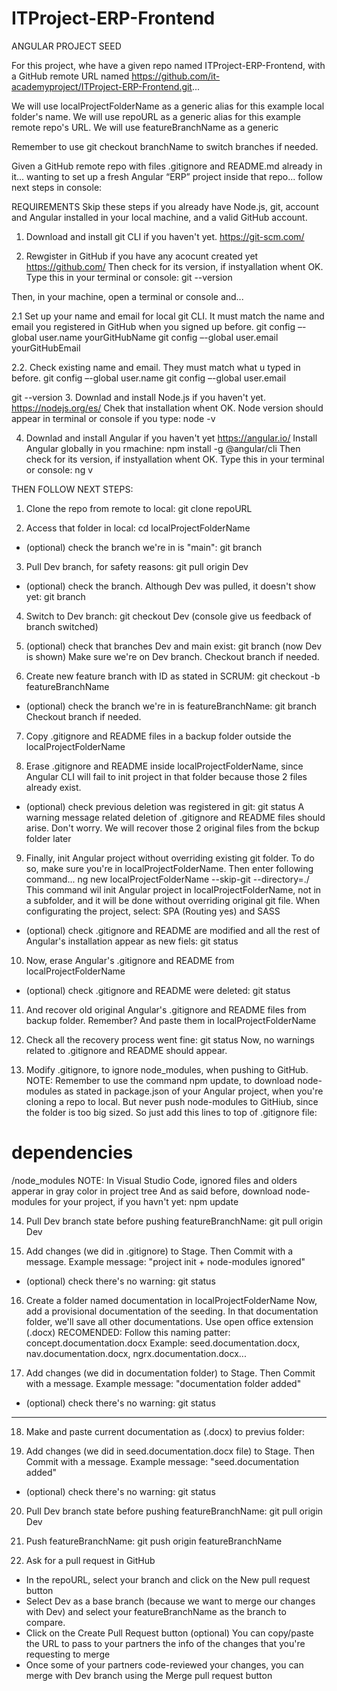 # ITProject-ERP-Frontend

ANGULAR PROJECT SEED



For this project, whe have a given repo named ITProject-ERP-Frontend, with a GitHub remote URL named  https://github.com/it-academyproject/ITProject-ERP-Frontend.git...

We will use localProjectFolderName as a generic alias for this example local folder's name.
We will use repoURL as a generic alias for this example remote repo's URL.
We will use featureBranchName as a generic 

Remember to use git checkout branchName to switch branches if needed.

Given a GitHub remote repo with files .gitignore and README.md already in it...
wanting to set up a fresh Angular “ERP” project inside that repo...
follow next steps in console:

REQUIREMENTS
Skip these steps if you already have Node.js, git, account and Angular installed in your local machine, and a valid GitHub account.

1. Download and install git CLI if you haven't yet.
https://git-scm.com/

2. Rewgister in GitHub if you have any acocunt created yet
https://github.com/
Then check for its version, if instyallation whent OK. Type this in your terminal or console: git --version

Then, in your machine, open a terminal or console and...

2.1 Set up your name and email for local git CLI. It must match the name and email you registered in GitHub when you signed up before.
git config –-global user.name yourGitHubName
git config –-global user.email yourGitHubEmail

2.2. Check existing name and email. They must match what u typed in before.
git config –-global user.name
git config –-global user.email

git --version
3. Downlad and install Node.js if you haven't yet.
https://nodejs.org/es/
Chek that installation whent OK. Node version should appear in terminal or console if you type: node -v

4. Downlad and install Angular if you haven't yet
https://angular.io/
Install Angular globally in you rmachine: npm install -g @angular/cli
Then check for its version, if instyallation whent OK. Type this in your terminal or console: ng v 


THEN FOLLOW NEXT STEPS:

1. Clone the repo from remote to local:	git clone repoURL

2. Access that folder in local: cd localProjectFolderName
* (optional) check the branch we're in is "main": git branch

3. Pull Dev branch, for safety reasons: git pull origin Dev
* (optional) check the branch. Although Dev was pulled, it doesn't show yet: git branch

4. Switch to Dev branch: git checkout Dev (console give us feedback of branch switched)

5. (optional) check that branches Dev and main exist: git branch (now Dev is shown)
Make sure we're on Dev branch. Checkout branch if needed.

6. Create new feature branch with ID as stated in SCRUM: 
git checkout -b featureBranchName
* (optional) check the branch we're in is featureBranchName: git branch
Checkout branch if needed.

7. Copy .gitignore and README files in a backup folder outside the localProjectFolderName
 
8. Erase .gitignore and README inside localProjectFolderName, since Angular CLI will fail to init project in that folder because those 2 files already exist.
* (optional) check previous deletion was registered in git: git status
A warning message related deletion of  .gitignore and README files should arise.
Don't worry. We will recover those 2 original files from the bckup folder later
 
9. Finally, init Angular project without overriding existing git folder.
To do so, make sure you're in localProjectFolderName. Then enter following command...
ng new localProjectFolderName --skip-git --directory=./
This command wil init Angular project in localProjectFolderName, not in a subfolder, and it will be done without overriding original git file. When configurating the project, select: SPA (Routing yes) and SASS
* (optional) check .gitignore and README are modified and all the rest of Angular's installation appear as new fiels: git status

10. Now, erase Angular's .gitignore and README from localProjectFolderName 
* (optional) check .gitignore and README were deleted: git status

11. And recover old original Angular's .gitignore and README files from backup folder. Remember? And paste them in localProjectFolderName 
 

12. Check all the recovery process went fine: git status
Now, no warnings related to .gitignore and README should appear.
 
13. Modify .gitignore, to ignore node_modules, when pushing to GitHub.
NOTE: Remember to use the command npm update, to download node-modules as stated in package.json of your Angular project, when you're cloning a repo to local. But never push node-modules to GitHiub, since the folder is too big sized.
So just add this lines to top of .gitignore file:
# dependencies
/node_modules
NOTE: In Visual Studio Code, ignored files and olders apperar in gray color in project tree
And as said before, download node-modules for your project, if you havn't yet: npm update

14. Pull Dev branch state before pushing featureBranchName:  git pull origin Dev

15. Add changes (we did in .gitignore) to Stage. Then Commit with a message.
Example message: "project init + node-modules ignored"
* (optional) check there's no warning: git status

16. Create a folder named documentation in localProjectFolderName
Now, add a provisional documentation of the seeding. In that documentation  folder, we'll save all other documentations. Use open office extension (.docx)
RECOMENDED: Follow this naming patter: concept.documentation.docx
Example: seed.documentation.docx, nav.documentation.docx, ngrx.documentation.docx...

17. Add changes (we did in documentation   folder) to Stage. Then Commit with a message.
Example message: "documentation folder added"
* (optional) check there's no warning: git status
****************
18. Make and paste current documentation as (.docx) to previus folder:

19. Add changes (we did in seed.documentation.docx file) to Stage.
Then Commit with a message. Example message: "seed.documentation added"
* (optional) check there's no warning: git status

20. Pull Dev branch state before pushing featureBranchName:  git pull origin Dev

21. Push featureBranchName: git push origin featureBranchName

22. Ask for a pull request in GitHub
- In the repoURL, select your branch and click on the New pull request button
- Select Dev as a base branch (because we want to merge our changes with Dev) and select your featureBranchName as the branch to compare.
- Click on the Create Pull Request button
(optional) You can copy/paste the URL to pass to your partners the info of the changes that
you're requesting to merge
- Once some of your partners code-reviewed your changes, you can merge with Dev branch using the Merge pull request button

